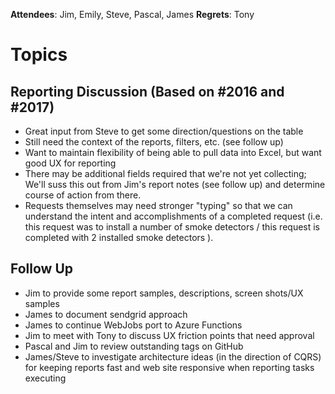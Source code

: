 
**Attendees**: Jim, Emily, Steve, Pascal, James
**Regrets**: Tony

# Topics 

## Reporting Discussion (Based on #2016 and #2017)
  - Great input from Steve to get some direction/questions on the table
  - Still need the context of the reports, filters, etc. (see follow up)
  - Want to maintain flexibility of being able to pull data into Excel, but want good UX for reporting
  - There may be additional fields required that we're not yet collecting; We'll suss this out from Jim's report notes (see follow up) and determine course of action from there.
  - Requests themselves may need stronger "typing" so that we can understand the intent and accomplishments of a completed request (i.e. this request was to install a number of smoke detectors / this request is completed with 2 installed smoke detectors ).
 
## Follow Up
  - Jim to provide some report samples, descriptions, screen shots/UX samples
  - James to document sendgrid approach
  - James to continue WebJobs port to Azure Functions
  - Jim to meet with Tony to discuss UX friction points that need approval
  - Pascal and Jim to review outstanding tags on GitHub
  - James/Steve to investigate architecture ideas (in the direction of CQRS) for keeping reports fast and web site responsive when reporting tasks executing


